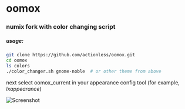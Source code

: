 oomox
=====

### numix fork with color changing script


##### usage:
```sh
git clone https://github.com/actionless/oomox.git
cd oomox
ls colors
./color_changer.sh gnome-noble  # or other theme from above
```
next select oomox_current in your appearance config tool (for example, _lxappearance_)

![Screenshot](http://fc09.deviantart.net/fs71/f/2014/145/7/9/oomox___change_numix_colorscheme_by_actionless-d7jo5ul.png "Screenshot")
